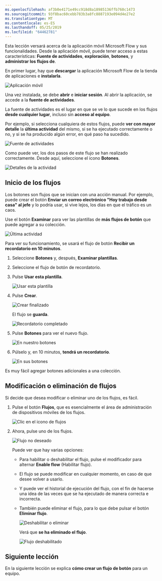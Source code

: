 ```yaml
---
ms.openlocfilehash: af3b0e4171e49cc918d8a18985136ffb760c1473
ms.sourcegitcommit: 93f8bac60cebb783b3a8fc8887193e094d4e27e2
ms.translationtype: MT
ms.contentlocale: es-ES
ms.lasthandoff: 05/25/2019
ms.locfileid: "64462781"
---
```

Esta lección versará acerca de la aplicación móvil Microsoft Flow y sus funcionalidades. Desde la aplicación móvil, puede tener acceso a estas características: **Fuente de actividades**, **exploración**, **botones**, y **administrar los flujos de**.

En primer lugar, hay que **descargar** la aplicación Microsoft Flow de la tienda de aplicaciones e **instalarla**.

![Aplicación móvil](./media/learning-mobile-app/open-mobile-app.png)

Una vez instalada, se debe **abrir** e **iniciar sesión**. Al abrir la aplicación, se accede a la **fuente de actividades**.

La fuente de actividades es el lugar en que se ve lo que sucede en los flujos **desde cualquier lugar**, incluso sin **acceso al equipo**.

Por ejemplo, si selecciona cualquiera de estos flujos, puede **ver con mayor detalle** la **última actividad** del mismo, si se ha ejecutado correctamente o no, y si se ha producido algún error, en qué paso ha sucedido.

![Fuente de actividades](./media/learning-mobile-app/see-all-activity.png)

Como puede ver, los dos pasos de este flujo se han realizado correctamente. Desde aquí, seleccione el icono **Botones**.

![Detalles de la actividad](./media/learning-mobile-app/activity-details.png)

## <a name="how-flows-are-started"></a>Inicio de los flujos
   Los botones son flujos que se inician con una acción manual. Por ejemplo, puede crear el botón **Enviar un correo electrónico "Hoy trabajo desde casa" al jefe**
y lo podría usar, si vive lejos, los días en que el tráfico es un caos.

Use el botón **Examinar** para ver las plantillas de **más flujos de botón** que puede agregar a su colección.

![Última actividad](./media/learning-mobile-app/click-browse-button.png)

Para ver su funcionamiento, se usará el flujo de botón **Recibir un recordatorio en 10 minutos**.

1. Seleccione **Botones** y, después, **Examinar plantillas**.
2. Seleccione el flujo de botón de recordatorio.
3. Pulse **Usar esta plantilla**.
   
    ![Usar esta plantilla](./media/learning-mobile-app/use-this-template.png)
4. Pulse **Crear**.
   
    ![Crear finalizado](./media/learning-mobile-app/create-complete.png)
   
    El flujo se **guarda**.
   
    ![Recordatorio completado](./media/learning-mobile-app/complete-reminder.png)
5. Pulse **Botones** para ver el nuevo flujo. 
   
    ![En nuestro botones](./media/learning-mobile-app/button-send-reminder.png)
6. Púlselo y, en 10 minutos, **tendrá un recordatorio**.
   
    ![En sus botones](./media/learning-mobile-app/in-your-collection.png)

Es muy fácil agregar botones adicionales a una colección.

## <a name="modify-or-delete-a-flow"></a>Modificación o eliminación de flujos
Si decide que desea modificar o eliminar uno de los flujos, es fácil.

1. Pulse el botón **Flujos**, que es esencialmente el área de administración de dispositivos móviles de los flujos.
   
    ![Clic en el icono de flujos](./media/learning-mobile-app/click-flows-button.png)
2. Ahora, pulse uno de los flujos.
   
    ![Flujo no deseado](./media/learning-mobile-app/send-a-reminder.png)
   
    Puede ver que hay varias opciones:
   
   * Para habilitar o deshabilitar el flujo, pulse el modificador para alternar **Enable flow** (Habilitar flujo).
   * El flujo se puede modificar en cualquier momento, en caso de que desee volver a usarlo. 
   * Y puede ver el historial de ejecución del flujo, con el fin de hacerse una idea de las veces que se ha ejecutado de manera correcta e incorrecta.
   * También puede eliminar el flujo, para lo que debe pulsar el botón **Eliminar flujo**.
     
     ![Deshabilitar o eliminar](./media/learning-mobile-app/disable-delete.png)
     
     Verá que **se ha eliminado el flujo**.
     
     ![Flujo deshabilitado](./media/learning-mobile-app/disabled-flow.png)

## <a name="next-lesson"></a>Siguiente lección
En la siguiente lección se explica **cómo crear un flujo de botón** para un equipo. 

